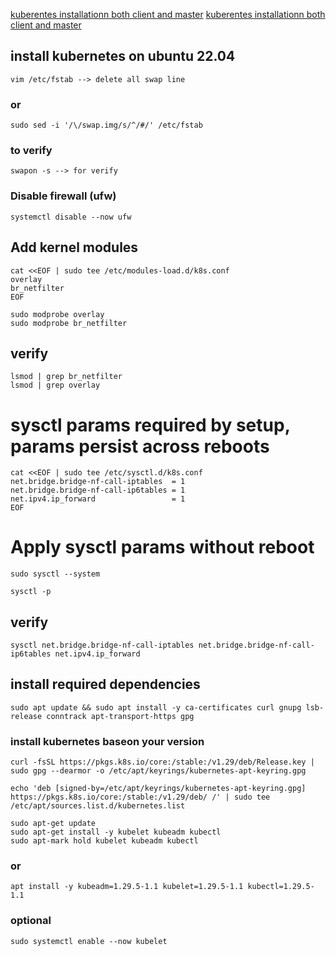 [kuberentes installationn both client and master](https://kubernetes.io/docs/setup/production-environment/tools/kubeadm/install-kubeadm)
[kuberentes installationn both client and master](https://kubernetes.io/docs/setup/production-environment/tools/kubeadm/install-kubeadm)
## install kubernetes on ubuntu 22.04

```
vim /etc/fstab --> delete all swap line
```
### or
```
sudo sed -i '/\/swap.img/s/^/#/' /etc/fstab
```
### to verify
```
swapon -s --> for verify
```
### Disable firewall (ufw)
```
systemctl disable --now ufw
```
## Add kernel modules
```
cat <<EOF | sudo tee /etc/modules-load.d/k8s.conf
overlay
br_netfilter
EOF
```
```
sudo modprobe overlay
sudo modprobe br_netfilter
```
## verify
```
lsmod | grep br_netfilter
lsmod | grep overlay
```

# sysctl params required by setup, params persist across reboots
```
cat <<EOF | sudo tee /etc/sysctl.d/k8s.conf
net.bridge.bridge-nf-call-iptables  = 1
net.bridge.bridge-nf-call-ip6tables = 1
net.ipv4.ip_forward                 = 1
EOF
```

# Apply sysctl params without reboot
```
sudo sysctl --system
```
```
sysctl -p
```
## verify
```
sysctl net.bridge.bridge-nf-call-iptables net.bridge.bridge-nf-call-ip6tables net.ipv4.ip_forward
```
## install required dependencies
```
sudo apt update && sudo apt install -y ca-certificates curl gnupg lsb-release conntrack apt-transport-https gpg
```

### install kubernetes baseon your version
```
curl -fsSL https://pkgs.k8s.io/core:/stable:/v1.29/deb/Release.key | sudo gpg --dearmor -o /etc/apt/keyrings/kubernetes-apt-keyring.gpg
```

```
echo 'deb [signed-by=/etc/apt/keyrings/kubernetes-apt-keyring.gpg] https://pkgs.k8s.io/core:/stable:/v1.29/deb/ /' | sudo tee /etc/apt/sources.list.d/kubernetes.list
```

```
sudo apt-get update
sudo apt-get install -y kubelet kubeadm kubectl
sudo apt-mark hold kubelet kubeadm kubectl
```
### or
```
apt install -y kubeadm=1.29.5-1.1 kubelet=1.29.5-1.1 kubectl=1.29.5-1.1
```

### optional
```
sudo systemctl enable --now kubelet
```

